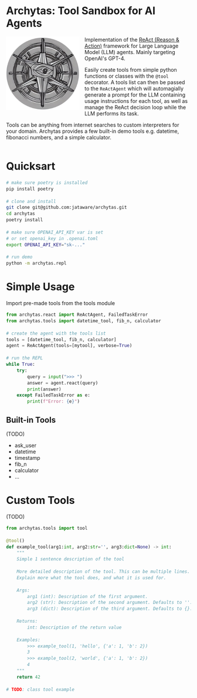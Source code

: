 # Archytas: Tool Sandbox for AI Agents
<img src="assets/logo.png" width="200" height="200" align="left" style="padding-right:1em; padding-bottom:1em"/>

Implementation of the [ReAct (Reason & Action)](https://arxiv.org/abs/2210.03629) framework for Large Language Model (LLM) agents. Mainly targeting OpenAI's GPT-4.

Easily create tools from simple python functions or classes with the `@tool` decorator. A tools list can then be passed to the `ReActAgent` which will automagially generate a prompt for the LLM containing usage instructions for each tool, as well as manage the ReAct decision loop while the LLM performs its task.

Tools can be anything from internet searches to custom interpreters for your domain. Archytas provides a few built-in demo tools e.g. datetime, fibonacci numbers, and a simple calculator.

<div style="clear:left;"></div>
 
# Quicksart
```bash
# make sure poetry is installed
pip install poetry

# clone and install
git clone git@github.com:jataware/archytas.git
cd archytas
poetry install

# make sure OPENAI_API_KEY var is set
# or set openai_key in .openai.toml
export OPENAI_API_KEY="sk-..."

# run demo
python -m archytas.repl
```

# Simple Usage
Import pre-made tools from the tools module
```python
from archytas.react import ReActAgent, FailedTaskError
from archytas.tools import datetime_tool, fib_n, calculator

# create the agent with the tools list
tools = [datetime_tool, fib_n, calculator]
agent = ReActAgent(tools=[mytool], verbose=True)

# run the REPL
while True:
    try:
        query = input(">>> ")
        answer = agent.react(query)
        print(answer)
    except FailedTaskError as e:
        print(f"Error: {e}")
```

## Built-in Tools
(TODO)
- ask_user
- datetime
- timestamp
- fib_n
- calculator
- ...

# Custom Tools
(TODO)
```python
from archytas.tools import tool

@tool()
def example_tool(arg1:int, arg2:str='', arg3:dict=None) -> int:
    """
    Simple 1 sentence description of the tool

    More detailed description of the tool. This can be multiple lines.
    Explain more what the tool does, and what it is used for.

    Args:
        arg1 (int): Description of the first argument.
        arg2 (str): Description of the second argument. Defaults to ''.
        arg3 (dict): Description of the third argument. Defaults to {}.

    Returns:
        int: Description of the return value

    Examples:
        >>> example_tool(1, 'hello', {'a': 1, 'b': 2})
        3
        >>> example_tool(2, 'world', {'a': 1, 'b': 2})
        4
    """
    return 42

# TODO: class tool example
```